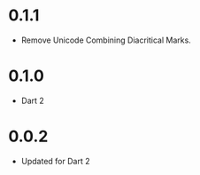 # 0.1.1

- Remove Unicode Combining Diacritical Marks.

# 0.1.0

- Dart 2

# 0.0.2

- Updated for Dart 2
